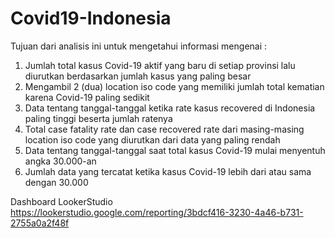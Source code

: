 # Covid19-Indonesia
Tujuan dari analisis ini untuk mengetahui informasi mengenai :
1. Jumlah total kasus Covid-19 aktif yang baru di setiap provinsi lalu diurutkan berdasarkan jumlah kasus yang paling besar
2. Mengambil 2 (dua) location iso code yang memiliki jumlah total kematian karena Covid-19 paling sedikit
3. Data tentang tanggal-tanggal ketika rate kasus recovered di Indonesia paling tinggi beserta jumlah ratenya
4. Total case fatality rate dan case recovered rate dari masing-masing location iso code yang diurutkan dari data yang paling rendah
5. Data tentang tanggal-tanggal saat total kasus Covid-19 mulai menyentuh angka 30.000-an
6. Jumlah data yang tercatat ketika kasus Covid-19 lebih dari atau sama dengan 30.000

Dashboard LookerStudio
https://lookerstudio.google.com/reporting/3bdcf416-3230-4a46-b731-2755a0a2f48f

